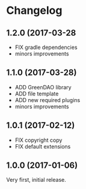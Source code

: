 # Changelog

## 1.2.0 (2017-03-28

* FIX gradle dependencies
* minors improvements

## 1.1.0 (2017-03-28)

* ADD GreenDAO library
* ADD file template
* ADD new required plugins
* minors improvements

## 1.0.1 (2017-02-12)

* FIX copyright copy
* FIX default extensions

## 1.0.0 (2017-01-06)

Very first, initial release.

